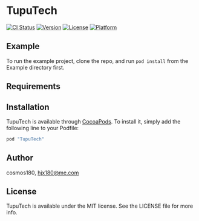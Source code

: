 # TupuTech

[![CI Status](http://img.shields.io/travis/cosmos180/TupuTech.svg?style=flat)](https://travis-ci.org/cosmos180/TupuTech)
[![Version](https://img.shields.io/cocoapods/v/TupuTech.svg?style=flat)](http://cocoapods.org/pods/TupuTech)
[![License](https://img.shields.io/cocoapods/l/TupuTech.svg?style=flat)](http://cocoapods.org/pods/TupuTech)
[![Platform](https://img.shields.io/cocoapods/p/TupuTech.svg?style=flat)](http://cocoapods.org/pods/TupuTech)

## Example

To run the example project, clone the repo, and run `pod install` from the Example directory first.

## Requirements

## Installation

TupuTech is available through [CocoaPods](http://cocoapods.org). To install
it, simply add the following line to your Podfile:

```ruby
pod "TupuTech"
```

## Author

cosmos180, hjx180@me.com

## License

TupuTech is available under the MIT license. See the LICENSE file for more info.
